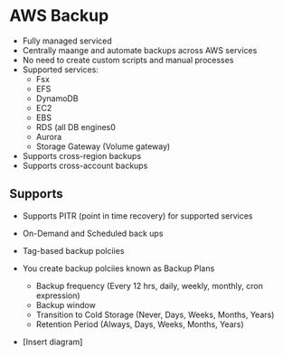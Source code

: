 # AWS Backup

- Fully managed serviced
- Centrally maange and automate backups across AWS services
- No need to create custom scripts and manual processes
- Supported services:
  - Fsx
  - EFS
  - DynamoDB
  - EC2
  - EBS
  - RDS (all DB engines0
  - Aurora
  - Storage Gateway (Volume gateway)
- Supports cross-region backups
- Supports cross-account backups

## Supports

- Supports PITR (point in time recovery) for supported services
- On-Demand and Scheduled back ups
- Tag-based backup polciies
- You create backup polciies known as Backup Plans
   - Backup frequency (Every 12 hrs, daily, weekly, monthly, cron expression)
   - Backup window
   - Transition to Cold Storage (Never, Days, Weeks, Months, Years)
   - Retention Period (Always, Days, Weeks, Months, Years)

- [Insert diagram]
